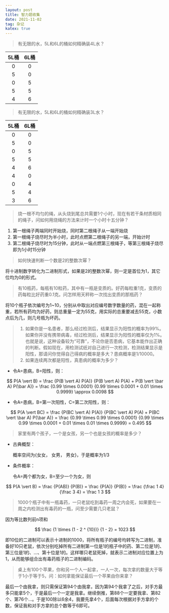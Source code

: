 ```yaml
---
layout: post
title: 智力题收集
date: 2021-11-02
tag: 杂记
katex: true
---
```


> 有无限的水，5L和6L的桶如何精确装4L水？

| 5L桶 | 6L桶 |
| :--: | :--: |
|  0   |  0   |
|  5   |  0   |
|  0   |  5   |
|  5   |  5   |
|  4   |  6   |

> 有无限的水，5L和6L的桶如何精确装3L水？

| 5L桶 | 6L桶 |
| :--: | :--: |
|  0   |  0   |
|  5   |  0   |
|  0   |  5   |
|  5   |  5   |
|  4   |  6   |
|  4   |  0   |
|  0   |  4   |
|  5   |  4   |
|  3   |  6   |

> 烧一根不均匀的绳，从头烧到尾总共需要1个小时，现在有若干条材质相同的绳子，问如何用烧绳的方法来计时一个小时十五分钟？

1. 第一根绳子两端同时开始烧，同时第二根绳子从一端开始烧
2. 第一根绳子烧尽时为半小时，此时点燃第二根绳子的另一端，开始计时
3. 第二根绳子烧尽时为15分钟，此时从一端点燃第三根绳子，等第三根绳子烧尽即为1小时15分钟

> 如何快速判断一个数是2的整数次幂？

将十进制数字转化为二进制形式，如果是2的整数次幂，则一定是首位为1，其它位均为0的形式。

> 有10瓶药，每瓶有10粒药，其中有一瓶是变质的。好药每粒重1克，变质的药每粒比好药重0.1克。问怎样用天秤称一次找出变质的那瓶药？

将10个瓶子依次编号为1~10，分别从中取出对应编号数字数量的药，混在一起称重，若所有药均为好药，则总重量一定为55克，用实际的总重要减去55克，小数点后为几，则几号瓶为坏药。

> 1. 如果你是一名患者，那么经过检测后，结果显示为阳性的概率为99%。如果你并没有携带病毒，经过检测后，结果显示为阳性的概率仅为1%。也就是说，这种设备较为“可靠”，不论你是否患病，它基本能作出正确的判断。假如现在，用检测试纸对自己进行一次检测，检测结果显示是阳性，那请问你觉得自己得病的概率是多大？患病概率是1/10000。
> 2. 如果连续两次都是阳性，真患病的概率为多少？



- 令A=患病，B=阳性，则：

$$
P(A \vert B) = \frac {P(B \vert A) P(A)} {P(B \vert A) P(A) + P(B \vert \bar A) P(\bar A)} = \frac {0.99 \times 0.0001} {0.99 \times 0.0001 + 0.01 \times 0.9999} \approx 0.0098
$$

- 令A=患病，B=第一次阳性，C=第二次阳性，则：

$$
P(A \vert BC) = \frac {P(BC \vert A) P(A)} {P(BC \vert A) P(A) + P(BC \vert \bar A) P(\bar A)} = \frac {0.99 \times 0.99 \times 0.0001} {0.99 \times 0.99 \times 0.0001 + 0.01 \times 0.01 \times 0.9999} = 0.495
$$

> 家里有两个孩子，一个是女孩，另一个也是女孩的概率是多少？

- 古典概型：

  概率空间为{女女， 女男， 男女}，于是概率为1/3

- 条件概率：

  令A=两个都为女，B=至少一个为女，则

$$
P(A \vert B) = \frac {P(AB)} {P(B)} = \frac {P(A)} {P(B)} = \frac {\frac 1 4} {\frac 3 4} = \frac 1 3
$$

> 1000个瓶子中有一瓶毒药，一只老鼠吃到毒药一周之内会死，如果要在一周之内检测出有毒药的一瓶，问至少需要几只老鼠？

因为等比数列前n项和

$$
\frac {1 \times (1 - 2 ^ {10})} {1 - 2} = 1023
$$

即10位的二进制可以表示十进制的1000，将所有瓶子的编号均转写为二进制，准备好10只老鼠，依次分别吃掉所有二进制第一位是1的瓶子中的药、第二位是1的、第三位是1的、…、第十位是1的。这样哪只老鼠死掉，就表示二进制对应位置上为1，从而能够组合出有毒药瓶子的二进制编码。

> 桌上有100个苹果，你和另一个人一起拿，一人一次，每次拿的数量大于等于1小于等于5，问：如何拿能保证最后一个苹果由你来拿？

最后一个由我拿，则只需保证第94个由我拿，因为第94个我拿了之后，对手方最多只能拿5个，于是最后一个一定是我拿。继续倒推，第88个一定要我拿、第82个、第76个…。于是100除以6余4，我要先拿4个，后面每次根据对手方拿的个数，保证我和对手方拿的总个数等于6即可。

